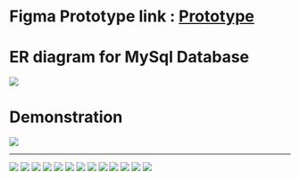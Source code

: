 
<h1>Figma Prototype link : <a href="https://www.figma.com/proto/X4BZTASVykPbO7Bznw2mtS/Online-Player-auction?node-id=1-1016&starting-point-node-id=1%3A1016&scaling=contain&content-scaling=fixed"> Prototype </a></h1>
<h1>ER diagram for MySql Database</h1>
<img src="https://github.com/user-attachments/assets/11681f97-96e7-4f6b-aa52-f0ddb9907465">

<h1>Demonstration</h1>
<img src="https://github.com/user-attachments/assets/3736db29-c0b0-4e50-9ed3-09d286a3d4d6">
<hr>
<img src="https://github.com/user-attachments/assets/d9c3230d-f037-4fd8-a0ca-536c095f66b9">
<img src="https://github.com/user-attachments/assets/e46b0caa-8583-4da3-afb0-43b9361aa104"> 
<img src="https://github.com/user-attachments/assets/c1876309-71a9-419b-a745-66bc1a7f488e"> 
<img src="https://github.com/user-attachments/assets/5634f543-a000-4cfe-90ef-e646037544b2"> 
<img src="https://github.com/user-attachments/assets/732fe985-ad5d-4cb0-b987-e9dd0ec33ecf"> 
<img src="https://github.com/user-attachments/assets/93d4c473-7d52-403c-bdee-5d4d97654050"> 
<img src="https://github.com/user-attachments/assets/470eea8f-4736-46e6-b1da-b9397301a7b7"> 
<img src="https://github.com/user-attachments/assets/0695517e-5294-4d7d-8b41-de449e7207ee"> 
<img src="https://github.com/user-attachments/assets/2d2ae35a-5892-4a30-97e7-8cb7b92d2270"> 
<img src="https://github.com/user-attachments/assets/45e758ce-015b-447e-9e60-5309366cfefa"> 
<img src="https://github.com/user-attachments/assets/8c2293d8-5499-4cbb-8b92-d12a984b6194"> 
<img src="https://github.com/user-attachments/assets/83fcace5-c14a-41b9-bf42-908c12e21d8d"> 
<img src="https://github.com/user-attachments/assets/af4b2423-6045-4ed5-bc4e-62a6525ec9b7">
